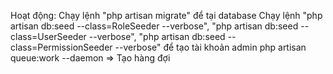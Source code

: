 Hoạt động:
Chạy lệnh "php artisan migrate" để tại database
Chạy lệnh "php artisan db:seed --class=RoleSeeder --verbose", "php artisan db:seed --class=UserSeeder --verbose", "php artisan db:seed --class=PermissionSeeder --verbose" để tạo tài khoản admin
php artisan queue:work --daemon => Tạo hàng đợi

